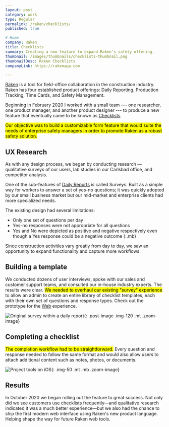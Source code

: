 ```yaml
---
layout: post
category: work
type: Regular
permalink: /raken/checklists/
published: true

# Home
company: Raken
title: Checklists
summary: Creating a new feature to expand Raken's safety offering.
thumbnail: /images/thumbnails/checklists-thumbnail.png
thumbnailDesc: Raken Checklists
companyLink: https://rakenapp.com

---
```


[Raken](https://rakenapp.com) is a tool for field-office collaboration in the construction industry. Raken has four established product offerings: Daily Reporting, Production Tracking, Time Cards, and Safety Management.

Beginning in February 2020 I worked with a small team --- one researcher, one product manager, and another product designer --- to produce a new feature that eventually came to be known as [Checklists](https://www.rakenapp.com/daily-reports).

<mark>Our objective was to build a customizable form feature that would suite the needs of enterprise safety managers in order to promote Raken as a robust safety solution.</mark>

## UX Research

As with any design process, we began by conducting research — qualitative surveys of our users, lab studies in our Carlsbad office, and competitor analysis.

One of the sub-features of [Daily Reports](https://www.rakenapp.com/daily-reports) is called Surveys. Built as a simple way for workers to answer a set of yes-no questions; it was quickly adopted by our small business market but our mid-market and enterprise clients had more specialized needs.

<!-- ![Original survey within a daily report]({{site.url}}/assets/img/raken/survey.png){: .post-image .img-120 .mt .zoom-image}

Original design of the survey feature.
{: .post-caption} -->

The existing design had several limitations:

- Only one set of questions per day
- Yes-no responses were not appropriate for all questions
- Yes and No were depicted as positive and negative respectively even though a Yes response could be a negative outcome
{:.mb}

Since construction activities vary greatly from day to day, we saw an opportunity to expand functionality and capture more workflows.

## Building a template

We conducted dozens of user interviews, spoke with our sales and customer support teams, and consulted our in-house industry experts. The results were clear. <mark>We needed to overhaul our existing "survey" experience</mark> to allow an admin to create an entire library of checklist templates, each with their own set of questions and response types. Check out the prototype for the [Web](https://www.sketch.com/s/ae80686d-bb0f-4a5f-b2b2-40eaf43c2fc2/a/5a47rp/play) experience.

![Original survey within a daily report]({{site.url}}/assets/img/raken/template-editor.png){: .post-image .img-120 .mt .zoom-image}


## Completing a checklist

<mark>The completion workflow had to be straightforward.</mark> Every question and response needed to follow the same format and would also allow users to attach additional content such as notes, photos, or documents. 

![Project tools on iOS]({{site.url}}/assets/img/raken/checklist-mobile.png){: .img-50 .mt .mb .zoom-image}

## Results

In October 2020 we began rolling out the feature to great success. Not only did we see customers use checklists frequently—and qualitative research indicated it was a much better experience—but we also had the chance to ship the first modern web interface using Raken's new product language. Helping shape the way for future Raken web tools.